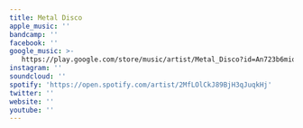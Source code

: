 ```yaml
---
title: Metal Disco
apple_music: ''
bandcamp: ''
facebook: ''
google_music: >-
   https://play.google.com/store/music/artist/Metal_Disco?id=An723b6miop2a5ln6exab6auoqq
instagram: ''
soundcloud: ''
spotify: 'https://open.spotify.com/artist/2MfLOlCkJ89BjH3qJuqkHj'
twitter: ''
website: ''
youtube: ''
---
```

